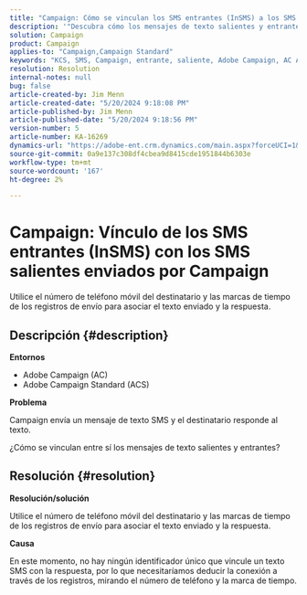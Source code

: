 ```yaml
---
title: "Campaign: Cómo se vinculan los SMS entrantes (InSMS) a los SMS salientes enviados por Campaign"
description: '"Descubra cómo los mensajes de texto salientes y entrantes están vinculados entre sí en Campaign".'
solution: Campaign
product: Campaign
applies-to: "Campaign,Campaign Standard"
keywords: "KCS, SMS, Campaign, entrante, saliente, Adobe Campaign, AC Adobe Campaign Standard, ACS, preguntas frecuentes"
resolution: Resolution
internal-notes: null
bug: false
article-created-by: Jim Menn
article-created-date: "5/20/2024 9:18:08 PM"
article-published-by: Jim Menn
article-published-date: "5/20/2024 9:18:56 PM"
version-number: 5
article-number: KA-16269
dynamics-url: "https://adobe-ent.crm.dynamics.com/main.aspx?forceUCI=1&pagetype=entityrecord&etn=knowledgearticle&id=6d4bd16f-ee16-ef11-9f8a-6045bd006268"
source-git-commit: 0a9e137c308df4cbea9d8415cde1951844b6303e
workflow-type: tm+mt
source-wordcount: '167'
ht-degree: 2%

---
```


# Campaign: Vínculo de los SMS entrantes (InSMS) con los SMS salientes enviados por Campaign


Utilice el número de teléfono móvil del destinatario y las marcas de tiempo de los registros de envío para asociar el texto enviado y la respuesta.

## Descripción {#description}


<b>Entornos</b>

- Adobe Campaign (AC)
- Adobe Campaign Standard (ACS)


<b>Problema</b>

Campaign envía un mensaje de texto SMS y el destinatario responde al texto.

¿Cómo se vinculan entre sí los mensajes de texto salientes y entrantes?


## Resolución {#resolution}


<b>Resolución/solución</b>

Utilice el número de teléfono móvil del destinatario y las marcas de tiempo de los registros de envío para asociar el texto enviado y la respuesta.

<b>Causa</b>

En este momento, no hay ningún identificador único que vincule un texto SMS con la respuesta, por lo que necesitaríamos deducir la conexión a través de los registros, mirando el número de teléfono y la marca de tiempo.



